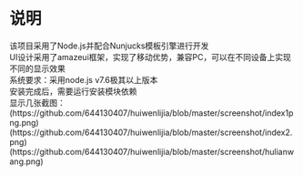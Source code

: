 <h1>说明</h1>
<div>该项目采用了Node.js并配合Nunjucks模板引擎进行开发</div>
<div>UI设计采用了amazeui框架，实现了移动优势，兼容PC，可以在不同设备上实现不同的显示效果</div>
<div>系统要求：采用node.js v7.6极其以上版本</div>
<div>安装完成后，需要运行安装模块依赖</div>
<div>显示几张截图：</div>
(https://github.com/644130407/huiwenlijia/blob/master/screenshot/index1png.png)
(https://github.com/644130407/huiwenlijia/blob/master/screenshot/index2.png)
(https://github.com/644130407/huiwenlijia/blob/master/screenshot/hulianwang.png)
